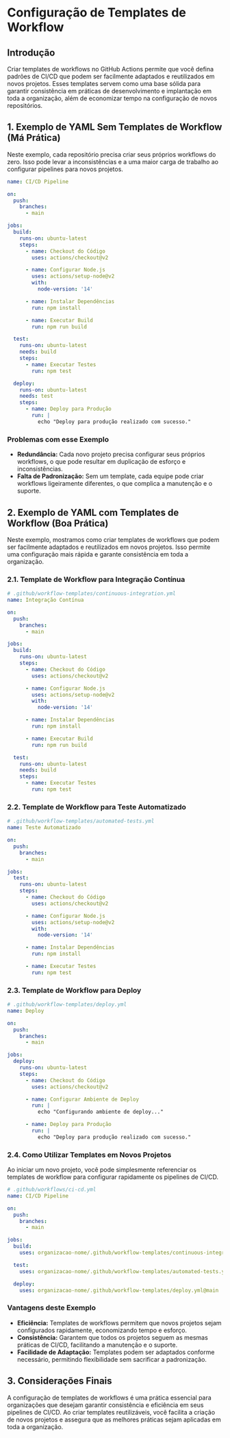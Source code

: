 
# Configuração de Templates de Workflow

## Introdução

Criar templates de workflows no GitHub Actions permite que você defina padrões de CI/CD que podem ser facilmente adaptados e reutilizados em novos projetos. Esses templates servem como uma base sólida para garantir consistência em práticas de desenvolvimento e implantação em toda a organização, além de economizar tempo na configuração de novos repositórios.

## 1. Exemplo de YAML Sem Templates de Workflow (Má Prática)

Neste exemplo, cada repositório precisa criar seus próprios workflows do zero. Isso pode levar a inconsistências e a uma maior carga de trabalho ao configurar pipelines para novos projetos.

```yaml
name: CI/CD Pipeline

on:
  push:
    branches:
      - main

jobs:
  build:
    runs-on: ubuntu-latest
    steps:
      - name: Checkout do Código
        uses: actions/checkout@v2

      - name: Configurar Node.js
        uses: actions/setup-node@v2
        with:
          node-version: '14'

      - name: Instalar Dependências
        run: npm install

      - name: Executar Build
        run: npm run build

  test:
    runs-on: ubuntu-latest
    needs: build
    steps:
      - name: Executar Testes
        run: npm test

  deploy:
    runs-on: ubuntu-latest
    needs: test
    steps:
      - name: Deploy para Produção
        run: |
          echo "Deploy para produção realizado com sucesso."
```

### Problemas com esse Exemplo

- **Redundância:** Cada novo projeto precisa configurar seus próprios workflows, o que pode resultar em duplicação de esforço e inconsistências.
- **Falta de Padronização:** Sem um template, cada equipe pode criar workflows ligeiramente diferentes, o que complica a manutenção e o suporte.

## 2. Exemplo de YAML com Templates de Workflow (Boa Prática)

Neste exemplo, mostramos como criar templates de workflows que podem ser facilmente adaptados e reutilizados em novos projetos. Isso permite uma configuração mais rápida e garante consistência em toda a organização.

### 2.1. Template de Workflow para Integração Contínua

```yaml
# .github/workflow-templates/continuous-integration.yml
name: Integração Contínua

on:
  push:
    branches:
      - main

jobs:
  build:
    runs-on: ubuntu-latest
    steps:
      - name: Checkout do Código
        uses: actions/checkout@v2

      - name: Configurar Node.js
        uses: actions/setup-node@v2
        with:
          node-version: '14'

      - name: Instalar Dependências
        run: npm install

      - name: Executar Build
        run: npm run build

  test:
    runs-on: ubuntu-latest
    needs: build
    steps:
      - name: Executar Testes
        run: npm test
```

### 2.2. Template de Workflow para Teste Automatizado

```yaml
# .github/workflow-templates/automated-tests.yml
name: Teste Automatizado

on:
  push:
    branches:
      - main

jobs:
  test:
    runs-on: ubuntu-latest
    steps:
      - name: Checkout do Código
        uses: actions/checkout@v2

      - name: Configurar Node.js
        uses: actions/setup-node@v2
        with:
          node-version: '14'

      - name: Instalar Dependências
        run: npm install

      - name: Executar Testes
        run: npm test
```

### 2.3. Template de Workflow para Deploy

```yaml
# .github/workflow-templates/deploy.yml
name: Deploy

on:
  push:
    branches:
      - main

jobs:
  deploy:
    runs-on: ubuntu-latest
    steps:
      - name: Checkout do Código
        uses: actions/checkout@v2

      - name: Configurar Ambiente de Deploy
        run: |
          echo "Configurando ambiente de deploy..."

      - name: Deploy para Produção
        run: |
          echo "Deploy para produção realizado com sucesso."
```

### 2.4. Como Utilizar Templates em Novos Projetos

Ao iniciar um novo projeto, você pode simplesmente referenciar os templates de workflow para configurar rapidamente os pipelines de CI/CD.

```yaml
# .github/workflows/ci-cd.yml
name: CI/CD Pipeline

on:
  push:
    branches:
      - main

jobs:
  build:
    uses: organizacao-nome/.github/workflow-templates/continuous-integration.yml@main

  test:
    uses: organizacao-nome/.github/workflow-templates/automated-tests.yml@main

  deploy:
    uses: organizacao-nome/.github/workflow-templates/deploy.yml@main
```

### Vantagens deste Exemplo

- **Eficiência:** Templates de workflows permitem que novos projetos sejam configurados rapidamente, economizando tempo e esforço.
- **Consistência:** Garantem que todos os projetos seguem as mesmas práticas de CI/CD, facilitando a manutenção e o suporte.
- **Facilidade de Adaptação:** Templates podem ser adaptados conforme necessário, permitindo flexibilidade sem sacrificar a padronização.

## 3. Considerações Finais

A configuração de templates de workflows é uma prática essencial para organizações que desejam garantir consistência e eficiência em seus pipelines de CI/CD. Ao criar templates reutilizáveis, você facilita a criação de novos projetos e assegura que as melhores práticas sejam aplicadas em toda a organização.
